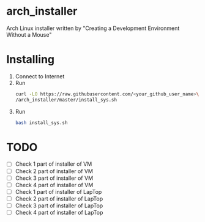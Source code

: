 # arch_installer
Arch Linux installer written by "Creating a Development Environment Without a Mouse"

# Installing

1. Connect to Internet
2. Run 
    ```bash
    curl -LO https://raw.githubusercontent.com/<your_github_user_name>\
    /arch_installer/master/install_sys.sh
    ```
3. Run 
    ```bash
    bash install_sys.sh
    ```

# TODO

- [ ] Check 1 part of installer of VM
- [ ] Check 2 part of installer of VM
- [ ] Check 3 part of installer of VM
- [ ] Check 4 part of installer of VM
- [ ] Check 1 part of installer of LapTop
- [ ] Check 2 part of installer of LapTop
- [ ] Check 3 part of installer of LapTop
- [ ] Check 4 part of installer of LapTop

